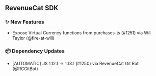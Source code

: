 ## RevenueCat SDK
### ✨ New Features
* Expose Virtual Currency functions from purchases-js (#1251) via Will Taylor (@fire-at-will)
### 📦 Dependency Updates
* [AUTOMATIC] JS 1.12.1 => 1.13.1 (#1250) via RevenueCat Git Bot (@RCGitBot)
